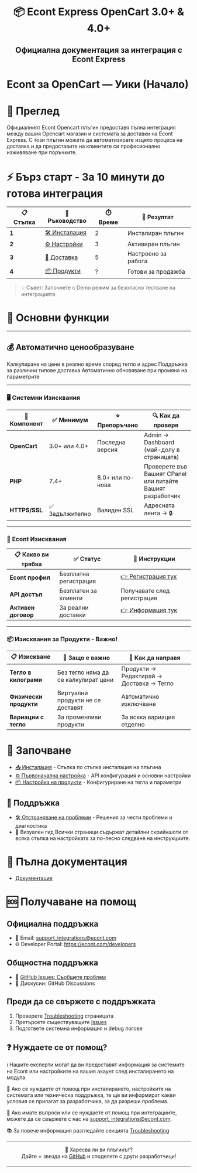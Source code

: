 # <div align="center">📦 Econt Express OpenCart 3.0+ & 4.0+</div>

## <div align="center">Официална документация за интеграция с Econt Express</div>


# Econt за OpenCart — Уики (Начало)

# 📖 Преглед
Официалният Econt Opencart плъгин предоставя пълна интеграция между вашия Opencart магазин и системата за доставки на Econt Express.
С този плъгин можете да автоматизирате изцяло процеса на доставка и да предоставите на клиентите си професионално изживяване при поръчките.

# ⚡ Бърз старт - За 10 минути до готова интеграция
| 📋 Стъпка | 📄 Ръководство                    | ⏱️ Време | 🎯 Резултат         |
|-----------|-----------------------------------|----------|---------------------|
| **1**     | [🛠️ Инсталация](Installation.md) | 2        | Инсталиран плъгин   |
| **2**     | [⚙️ Настройки](Settings.md)       | 3        | Активиран плъгин    |
| **3**     | [🚚 Доставка](Delivery.md)        | 5        | Настроено за работа |
| **4**     | [📦 Продукти](Products.md)        | ?        | Готови за продажба  |

> 💡 Съвет: Започнете с Demo режим за безопасно тестване на интеграцията

# 🎯 Основни функции

---

## 💰 Автоматично ценообразуване
Калкулиране на цени в реално време според тегло и адрес
Поддръжка за различни типове доставка
Автоматично обновяване при промяна на параметрите

---

### 🖥️ **Системни Изисквания**

| 🔧 Компонент    | ✅ Минимум      | ⭐ Препоръчано    | 🔍 Как да проверя                                          |
|-----------------|----------------|------------------|------------------------------------------------------------|
| **OpenCart**    | 3.0+ или 4.0+  | Последна версия  | Admin -> Dashboard (май-долу в страницата)                 |
| **PHP**         | 7.4+           | 8.0+ или по-нова | Проверете във Вашият CPanel или питайте Вашият разработчик |
| **HTTPS/SSL**   | ✅ Задължително | Валиден SSL      | Адресната лента → 🔒                                       |

---

### 🏢 **Econt Изисквания**

| 📋 Какво ви трябва | ✅ Статус | 📖 Инструкции |
|-------------------|----------|---------------|
| **Econt профил** | Безплатна регистрация | [👉 Регистрация тук](https://delivery.econt.com/) |
| **API достъп** | Безплатен за клиенти | Получавате след регистрация |
| **Активен договор** | За реални доставки | [👉 Информация тук](https://www.econt.com/solutions/online-stores) |

---

### 📦 **Изисквания за Продукти - Важно!**

| 📋 Изискване | 🎯 Защо е важно | 🔧 Как да направя |
|-------------|----------------|------------------|
| **Тегло в килограми** | Без тегло няма да се калкулират цени | Продукти → Редактирай → Доставка → Тегло |
| **Физически продукти** | Виртуални продукти не се доставят | Автоматично изключване |
| **Вариации с тегло** | За променливи продукти | За всяка вариация отделно |

# 🏁 Започване
- [📥 Инсталация](Installation.md) - Стъпка по стъпка инсталация на плъгина
- [⚙️ Първоначална настройка](Settings.md) - API конфигурация и основни настройки
- [📦 Настройка на продукти](Products.md) - Конфигуриране на тегла и параметри
## 🔧 Поддръжка
- [🛠️ Отстраняване на проблеми](Troubleshooting.md) - Решения за чести проблеми и диагностика
- 📸 Визуален гид
  Всички страници съдържат детайлни скрийншоти от всяка стъпка на настройката за по-лесно следване на инструкциите.

# 🏁 Пълна документация
- [Документация](https://github.com/econt/opencart-extension/wiki)

# 🆘 Получаване на помощ
## Официална поддръжка
- 📧 Email: [support_integrations@econt.com](mailto:support_integrations@econt.com)
- 🌐 Developer Portal: https://econt.com/developers
## Общностна поддръжка
- 🐛 [GitHub Issues: Съобщете проблем](https://github.com/econt/opencart-extension/issues/new)
- 💬 Дискусии: GitHub Discussions
## Преди да се свържете с поддръжката
1. Проверете [Troubleshooting](Troubleshooting.md) страницата
2. Претърсете съществуващите [Issues](https://github.com/econt/opencart-extension/issues)
3. Подгответе системна информация и debug логове

## ❓ Нуждаете се от помощ?

ℹ️ Нашите експерти могат да ви предоставят информация за системите на Econt или настройките на вашия акаунт след инсталирането на модула.

🔧 Ако се нуждаете от помощ при инсталирането, настройките на системата или техническа поддръжка, те ще ви информират какви условия се прилагат за разработчика, за да разреши проблема.

📧 Ако имате въпроси или се нуждаете от помощ при интеграциите, мoжете да се свържете с нас на [support_integrations@econt.com](mailto:support_integrations@econt.com).

📚 За повече информация разгледайте секцията [Troubleshooting](https://github.com/econt/opencart-extension/wiki/Troubleshooting.md)

---

<div align="center">
🌟 Харесва ли ви плъгинът?
<br/>
Дайте ⭐ звезда на <a href="https://github.com/econt/opencart-extension">GitHub</a> и споделете с други разработчици!
</div>

---
